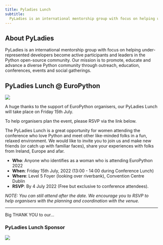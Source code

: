 ```yaml
---
title: Pyladies Lunch
subtitle:
  PyLadies is an international mentorship group with focus on helping under-represented developers become active participants and leaders in the Python open-source community.
---
```

## About PyLadies ##
PyLadies is an international mentorship group with focus on helping under-represented developers become active participants and leaders in the Python open-source community.
Our mission is to promote, educate and advance a diverse Python community through outreach, education, conferences, events and social gatherings.

## PyLadies Lunch @ EuroPython ##
<img src="/img/pyladies.png"  />

A huge thanks to the support of EuroPython organisers, our PyLadies Lunch will take place on Friday 15th July.

To help organisers plan the event, please RSVP via the link below.

The PyLadies Lunch is a great opportunity for women attending the conference who love Python and meet other like-minded folks in a fun, relaxed environment.
We would like to invite you to join us and make new friends (or catch up with familiar faces), share your experiences with folks from Ireland, Europe and afar.
  - **Who**: Anyone who identifies as a woman who is attending EuroPython 2022
  - **When**: Friday 15th July, 2022 (13:00 - 14:00 during Conference Lunch)
  - **Where**: Level 5 Foyer (looking over riverbank), Convention Centre Dublin
  - **RSVP**: By 4 July 2022 (Free but exclusive to conference attendees).

  *NOTE: You can still attend after the date. We encourage you to RSVP to help organisers with the planning and coordination with the venue.*

  <ButtonWithTitle title="Interested in join us?" text="Register your interest now!" href=" https://forms.gle/TqUncE9ca1xG82qh8 " />

---
<div style={{textAlign: "center"}}>
<Note>Big THANK YOU to our... </Note>
</div>

### PyLadies Lunch Sponsor ###
<img src="/img/logos/sponsor_logos/oomnitza_white.png"  />
